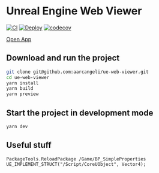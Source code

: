 # Unreal Engine Web Viewer

[![CI](https://github.com/aarcangeli/ue-web-viewer/actions/workflows/ci.yml/badge.svg?branch=main)](https://github.com/aarcangeli/ue-web-viewer/actions/workflows/ci.yml)
[![Deploy](https://github.com/aarcangeli/ue-web-viewer/actions/workflows/deploy.yml/badge.svg?branch=main)](https://github.com/aarcangeli/ue-web-viewer/actions/workflows/deploy.yml)
[![codecov](https://codecov.io/gh/aarcangeli/ue-web-viewer/graph/badge.svg?token=P1hMikF7G4)](https://codecov.io/gh/aarcangeli/ue-web-viewer)

[Open App](https://aarcangeli.github.io/ue-web-viewer/)

## Download and run the project

```bash
git clone git@github.com:aarcangeli/ue-web-viewer.git
cd ue-web-viewer
yarn install
yarn build
yarn preview
```

## Start the project in development mode

```bash
yarn dev
```

## Useful stuff

```
PackageTools.ReloadPackage /Game/BP_SimpleProperties
UE_IMPLEMENT_STRUCT("/Script/CoreUObject", Vector4);
```
